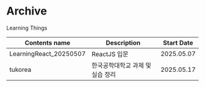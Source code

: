 # Archive
Learning Things

| Contents name | Description | Start Date |
| --- | --- | --- |
| LearningReact_20250507 | ReactJS 입문 | 2025.05.07 |
| tukorea | 한국공학대학교 과제 및 실습 정리 | 2025.05.17 |